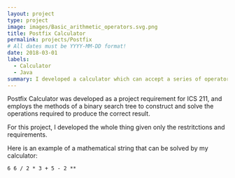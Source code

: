 ```yaml
---
layout: project
type: project
image: images/Basic_arithmetic_operators.svg.png
title: Postfix Calculator
permalink: projects/Postfix
# All dates must be YYYY-MM-DD format!
date: 2018-03-01
labels:
  - Calculator
  - Java
summary: I developed a calculator which can accept a series of operators and operands and parse it to produce the result using a postfix method
---
```


Postfix Calculator was developed as a project requirement for ICS 211, and employs the methods of a binary search tree to construct and solve the operations required to produce the correct result.

For this project, I developed the whole thing given only the restritctions and requirements.

Here is an example of a mathematical string that can be solved by my calculator:

```
6 6 / 2 * 3 + 5 - 2 **
```
